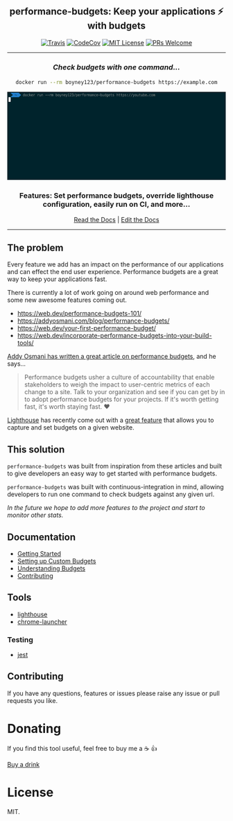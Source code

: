 <div align="center">

<h2>performance-budgets: Keep your applications ⚡ with budgets</h2>

[![Travis](https://img.shields.io/travis/boyney123/performance-budgets/master.svg)](https://travis-ci.org/boyney123/performance-budgets)
[![CodeCov](https://codecov.io/gh/boyney123/performance-budgets/branch/master/graph/badge.svg?token=AoXW3EFgMP)](https://codecov.io/gh/boyney123/performance-budgets)
[![MIT License][license-badge]][license]
[![PRs Welcome][prs-badge]][prs]

<hr/>

### _Check budgets with one command..._

```sh
docker run --rm boyney123/performance-budgets https://example.com
```

<img alt="header" src="./example.gif" />

  <h3>Features: Set performance budgets, override lighthouse configuration, easily run on CI, and more... </h3>
  
  [Read the Docs](https://performance-budgets.netlify.com/) | [Edit the Docs](https://github.com/boyney123/performance-budgets)

</div>

<hr/>

## The problem

Every feature we add has an impact on the performance of our applications and can effect the end user experience. Performance budgets are a great way to keep your applications fast.

There is currently a lot of work going on around web performance and some new awesome features coming out.

- https://web.dev/performance-budgets-101/
- https://addyosmani.com/blog/performance-budgets/
- https://web.dev/your-first-performance-budget/
- https://web.dev/incorporate-performance-budgets-into-your-build-tools/

[Addy Osmani has written a great article on performance budgets](https://addyosmani.com/blog/performance-budgets/), and he says...

> Performance budgets usher a culture of accountability that enable stakeholders to weigh the impact to user-centric metrics of each change to a site. Talk to your organization and see if you can get by in to adopt performance budgets for your projects. If it's worth getting fast, it's worth staying fast. ❤️

[Lighthouse](https://developers.google.com/web/tools/lighthouse/) has recently come out with a [great feature](https://developers.google.com/web/tools/lighthouse/audits/budgets) that allows you to capture and set budgets on a given website.

## This solution

`performance-budgets` was built from inspiration from these articles and built to give developers an easy way to get started with performance budgets.

`performance-budgets` was built with continuous-integration in mind, allowing developers to run one command to check budgets against any given url.

_In the future we hope to add more features to the project and start to monitor other stats._

## Documentation

- [Getting Started](https://performance-budgets.netlify.com/docs/getting-started/installation)
- [Setting up Custom Budgets](https://performance-budgets.netlify.com/docs/getting-started/config)
- [Understanding Budgets](https://performance-budgets.netlify.com/docs/getting-started/config#understanding-budgets)
- [Contributing](https://performance-budgets.netlify.com/docs/contributing/contributing)

## Tools

- [lighthouse](https://github.com/GoogleChrome/lighthouse)
- [chrome-launcher](https://github.com/GoogleChrome/chrome-launcher)

### Testing

- [jest](https://jestjs.io/)

## Contributing

If you have any questions, features or issues please raise any issue or pull requests you like.

[spectrum-badge]: https://withspectrum.github.io/badge/badge.svg
[spectrum]: https://spectrum.chat/explore-tech
[license-badge]: https://img.shields.io/github/license/boyney123/performance-budgets.svg
[license]: https://github.com/boyney123/performance-budgets/blob/master/LICENSE
[prs-badge]: https://img.shields.io/badge/PRs-welcome-brightgreen.svg?style=flat-square
[prs]: http://makeapullrequest.com
[github-watch-badge]: https://img.shields.io/github/watchers/boyney123/performance-budgets.svg?style=social
[github-watch]: https://github.com/boyney123/performance-budgets/watchers
[twitter]: https://twitter.com/intent/tweet?text=Check%20out%20performance-budgets%20by%20%40boyney123%20https%3A%2F%2Fgithub.com%2Fboyney123%2Fperformance-budgets%20%F0%9F%91%8D
[twitter-badge]: https://img.shields.io/twitter/url/https/github.com/boyney123/performance-budgets.svg?style=social
[github-star-badge]: https://img.shields.io/github/stars/boyney123/performance-budgets.svg?style=social
[github-star]: https://github.com/boyney123/performance-budgets/stargazers

# Donating

If you find this tool useful, feel free to buy me a ☕ 👍

[Buy a drink](https://www.paypal.me/boyney123/5)

# License

MIT.
